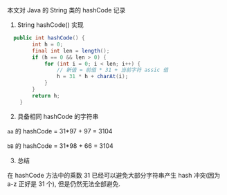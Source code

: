 
本文对 Java 的 String 类的 hashCode 记录

1. String hashCode() 实现
> 
```java
  public int hashCode() {
        int h = 0;
        final int len = length();
        if (h == 0 && len > 0) {
            for (int i = 0; i < len; i++) {
                // 新值 = 前值 * 31 + 当前字符 assic 值
                h = 31 * h + charAt(i);
            }
        }
        return h;
    }
```

2. 具备相同 hashCode 的字符串

`aa` 的 hashCode = 31*97 + 97 = 3104

`bB` 的 hashCode = 31*98 + 66 = 3104


3. 总结

在 hashCode 方法中的乘数 31 已经可以避免大部分字符串产生 hash 冲突(因为 a-z 正好是 31 个), 但是仍然无法全部避免. 